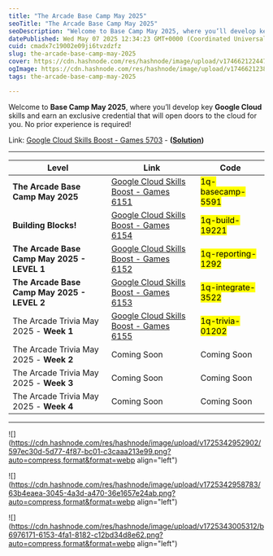 ```yaml
---
title: "The Arcade Base Camp May 2025"
seoTitle: "The Arcade Base Camp May 2025"
seoDescription: "Welcome to Base Camp May 2025, where you’ll develop key Google Cloud skills and earn an exclusive credential that will open doors to the cloud for you. No p"
datePublished: Wed May 07 2025 12:34:23 GMT+0000 (Coordinated Universal Time)
cuid: cmadx7c19002e09ji6tvzdzfz
slug: the-arcade-base-camp-may-2025
cover: https://cdn.hashnode.com/res/hashnode/image/upload/v1746621224475/d07e92b5-bdd2-473e-a46a-b879a79ed0c3.png
ogImage: https://cdn.hashnode.com/res/hashnode/image/upload/v1746621238111/4e77fc03-ffd0-4c45-b1bc-565d677b25fa.png
tags: the-arcade-base-camp-may-2025

---
```


Welcome to **Base Camp May 2025**, where you’ll develop key **Google Cloud** skills and earn an exclusive credential that will open doors to the cloud for you. No prior experience is required!

Link: [Google Cloud Skills Boost - Games 5703](https://www.cloudskillsboost.google/games/5703/labs/36448) - **(**[**Solution**](https://eplus.dev/start-here-dont-skip-this-arcade-lab)**)**

---

| **Level** | **Link** | **Code** |
| --- | --- | --- |
| **The Arcade Base Camp May 2025** | [Google Cloud Skills Boost - Games 6151](https://www.cloudskillsboost.google/games/6151) | <mark>1q-basecamp-5591</mark> |
| **Building Blocks!** | [Google Cloud Skills Boost - Games 6154](https://www.cloudskillsboost.google/games/6154) | <mark>1q-build-19221</mark> |
| **The Arcade Base Camp May 2025 - LEVEL 1** | [Google Cloud Skills Boost - Games 6152](https://www.cloudskillsboost.google/games/6152) | <mark>1q-reporting-1292</mark> |
| **The Arcade Base Camp May 2025 - LEVEL 2** | [Google Cloud Skills Boost - Games 6153](https://www.cloudskillsboost.google/games/6153) | <mark>1q-integrate-3522</mark> |
| The Arcade Trivia May 2025 - **Week 1** | [Google Cloud Skills Boost - Games 6155](https://www.cloudskillsboost.google/games/6155) | <mark>1q-trivia-01202</mark> |
| The Arcade Trivia May 2025 - **Week 2** | Coming Soon | Coming Soon |
| The Arcade Trivia May 2025 - **Week 3** | Coming Soon | Coming Soon |
| The Arcade Trivia May 2025 - **Week 4** | Coming Soon | Coming Soon |

---

![](https://cdn.hashnode.com/res/hashnode/image/upload/v1725342952902/597ec30d-5d77-4f87-bc01-c3caaa213e99.png?auto=compress,format&format=webp align="left")

![](https://cdn.hashnode.com/res/hashnode/image/upload/v1725342958783/63b4eaea-3045-4a3d-a470-36e1657e24ab.png?auto=compress,format&format=webp align="left")

![](https://cdn.hashnode.com/res/hashnode/image/upload/v1725343005312/b6976171-6153-4fa1-8182-c12bd34d8e62.png?auto=compress,format&format=webp align="left")